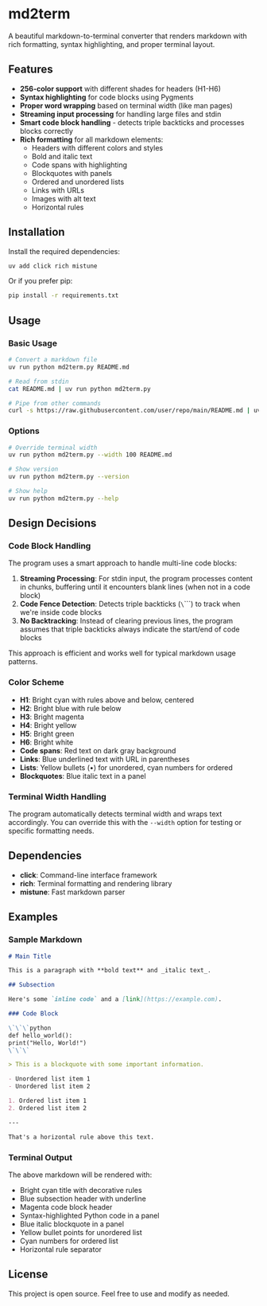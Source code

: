 # md2term

A beautiful markdown-to-terminal converter that renders markdown with rich formatting, syntax highlighting, and proper terminal layout.

## Features

- **256-color support** with different shades for headers (H1-H6)
- **Syntax highlighting** for code blocks using Pygments
- **Proper word wrapping** based on terminal width (like man pages)
- **Streaming input processing** for handling large files and stdin
- **Smart code block handling** - detects triple backticks and processes blocks correctly
- **Rich formatting** for all markdown elements:
  - Headers with different colors and styles
  - Bold and italic text
  - Code spans with highlighting
  - Blockquotes with panels
  - Ordered and unordered lists
  - Links with URLs
  - Images with alt text
  - Horizontal rules

## Installation

Install the required dependencies:

```bash
uv add click rich mistune
```

Or if you prefer pip:

```bash
pip install -r requirements.txt
```

## Usage

### Basic Usage

```bash
# Convert a markdown file
uv run python md2term.py README.md

# Read from stdin
cat README.md | uv run python md2term.py

# Pipe from other commands
curl -s https://raw.githubusercontent.com/user/repo/main/README.md | uv run python md2term.py
```

### Options

```bash
# Override terminal width
uv run python md2term.py --width 100 README.md

# Show version
uv run python md2term.py --version

# Show help
uv run python md2term.py --help
```

## Design Decisions

### Code Block Handling

The program uses a smart approach to handle multi-line code blocks:

1. **Streaming Processing**: For stdin input, the program processes content in chunks, buffering until it encounters blank lines (when not in a code block)
2. **Code Fence Detection**: Detects triple backticks (`\`\`\``) to track when we're inside code blocks
3. **No Backtracking**: Instead of clearing previous lines, the program assumes that triple backticks always indicate the start/end of code blocks

This approach is efficient and works well for typical markdown usage patterns.

### Color Scheme

- **H1**: Bright cyan with rules above and below, centered
- **H2**: Bright blue with rule below
- **H3**: Bright magenta
- **H4**: Bright yellow
- **H5**: Bright green
- **H6**: Bright white
- **Code spans**: Red text on dark gray background
- **Links**: Blue underlined text with URL in parentheses
- **Lists**: Yellow bullets (•) for unordered, cyan numbers for ordered
- **Blockquotes**: Blue italic text in a panel

### Terminal Width Handling

The program automatically detects terminal width and wraps text accordingly. You can override this with the `--width` option for testing or specific formatting needs.

## Dependencies

- **click**: Command-line interface framework
- **rich**: Terminal formatting and rendering library
- **mistune**: Fast markdown parser

## Examples

### Sample Markdown

```markdown
# Main Title

This is a paragraph with **bold text** and _italic text_.

## Subsection

Here's some `inline code` and a [link](https://example.com).

### Code Block

\`\`\`python
def hello_world():
print("Hello, World!")
\`\`\`

> This is a blockquote with some important information.

- Unordered list item 1
- Unordered list item 2

1. Ordered list item 1
2. Ordered list item 2

---

That's a horizontal rule above this text.
```

### Terminal Output

The above markdown will be rendered with:

- Bright cyan title with decorative rules
- Blue subsection header with underline
- Magenta code block header
- Syntax-highlighted Python code in a panel
- Blue italic blockquote in a panel
- Yellow bullet points for unordered list
- Cyan numbers for ordered list
- Horizontal rule separator

## License

This project is open source. Feel free to use and modify as needed.
